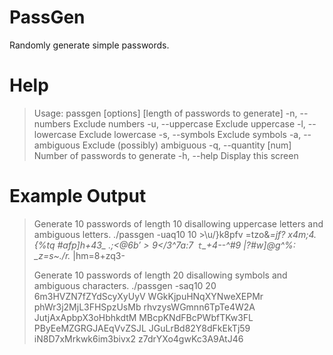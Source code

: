 PassGen
=======

Randomly generate simple passwords.

Help
====
> Usage: passgen [options] [length of passwords to generate]
>     -n, --numbers                    Exclude numbers
>     -u, --uppercase                  Exclude uppercase
>     -l, --lowercase                  Exclude lowercase
>     -s, --symbols                    Exclude symbols
>     -a, --ambiguous                  Exclude (possibly) ambiguous
>     -q, --quantity [num]             Number of passwords to generate
>     -h, --help                       Display this screen


Example Output
==============
> Generate 10 passwords of length 10 disallowing uppercase letters and ambiguous letters.
>     ./passgen -uaq10 10
>     >\u/}k8pfv
>     =tzo&*=jf?
>     x4m;4.{%tq
>     #afp]h+43_
>     .;<@$6b'>9
>     <$/3^7a:7`
>     t`_+4--^#9
>     |?#w]@g^%:
>     _z=s~./r.*
>     |hm=8+zq3-
>
> Generate 10 passwords of length 20 disallowing symbols and ambiguous characters.
>     ./passgen -saq10 20
>     6m3HVZN7fZYdScyXyUyV
>     WGkKjpuHNqXYNweXEPMr
>     phWr3j2MjL3FHSpzUsMb
>     rhvzysWGmnn6TpTe4W2A
>     JutjAxApbpX3oHbhkdtM
>     MBcpKNdFBcPWbfTKw3FL
>     PByEeMZGRGJAEqVvZSJL
>     JGuLrBd82Y8dFkEkTj59
>     iN8D7xMrkwk6im3bivx2
>     z7drYXo4gwKc3A9AtJ46

